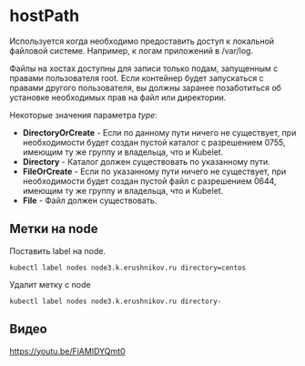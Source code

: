 # hostPath

Используется когда необходимо предоставить доступ 
к локальной файловой системе. Например, к логам приложений в /var/log.

Файлы на хостах доступны для записи только подам,
запущенным с правами пользователя root. Если контейнер будет запускаться
с правами другого пользователя, вы должны заранее позаботиться об установке
необходимых прав на файл или директории.

Некоторые значения параметра _type_:

- **DirectoryOrCreate**	- Если по данному пути ничего не 
существует, при необходимости будет создан пустой 
каталог с разрешением 0755, имеющим ту же группу и 
владельца, что и Kubelet.
- **Directory** - Каталог должен существовать по указанному пути.
- **FileOrCreate** - Если по указанному пути ничего не 
существует, при необходимости будет создан пустой 
файл с разрешением 0644, имеющим ту же группу и 
владельца, что и Kubelet.
- **File** - Файл должен существовать. 

## Метки на node
Поставить label на node.

`kubectl label nodes node3.k.erushnikov.ru directory=centos`

Удалит метку с node

`kubectl label nodes node3.k.erushnikov.ru directory-`

## Видео
https://youtu.be/FiAMIDYQmt0
